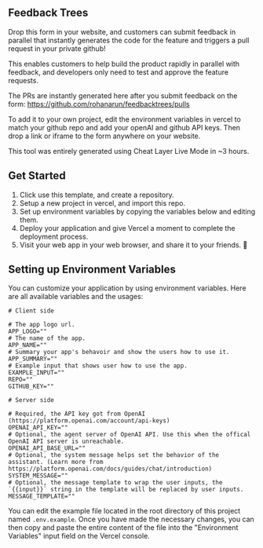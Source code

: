 ## Feedback Trees
Drop this form in your website, and customers can submit feedback in parallel that instantly generates the code for the feature and triggers a pull request in your private github!

This enables customers to help build the product rapidly in parallel with feedback, and developers only need to test and approve the feature requests. 



The PRs are instantly generated here after you submit feedback on the form:  https://github.com/rohanarun/feedbacktrees/pulls

To add it to your own project, edit the environment variables in vercel to match your github repo and add your openAI and github API keys. Then drop a link or iframe to the form anywhere on your website.  

This tool was entirely generated using Cheat Layer Live Mode in ~3 hours.
 

## Get Started

1) Click use this template, and create a repository.
2) Setup a new project in vercel, and import this repo.
3) Set up environment variables by copying the variables below and editing them.
4) Deploy your application and give Vercel a moment to complete the deployment process.
5) Visit your web app in your web browser, and share it to your friends. 🥳
   
## Setting up Environment Variables

You can customize your application by using environment variables. Here are all available variables and the usages:

```env
# Client side

# The app logo url.
APP_LOGO=""
# The name of the app.
APP_NAME=""
# Summary your app's behavoir and show the users how to use it.
APP_SUMMARY=""
# Example input that shows user how to use the app.
EXAMPLE_INPUT=""
REPO=""
GITHUB_KEY=""

# Server side

# Required, the API key got from OpenAI (https://platform.openai.com/account/api-keys)
OPENAI_API_KEY=""
# Optional, the agent server of OpenAI API. Use this when the offical OpenAI API server is unreachable.
OPENAI_API_BASE_URL=""
# Optional, the system message helps set the behavior of the assistant. (Learn more from https://platform.openai.com/docs/guides/chat/introduction)
SYSTEM_MESSAGE=""
# Optional, the message template to wrap the user inputs, the `{{input}}` string in the template will be replaced by user inputs.
MESSAGE_TEMPLATE=""
```

You can edit the example file located in the root directory of this project named `.env.example`. Once you have made the necessary changes, you can then copy and paste the entire content of the file into the "Environment Variables" input field on the Vercel console.


